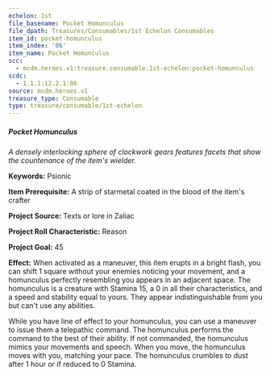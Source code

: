 ```yaml
---
echelon: 1st
file_basename: Pocket Homunculus
file_dpath: Treasures/Consumables/1st Echelon Consumables
item_id: pocket-homunculus
item_index: '06'
item_name: Pocket Homunculus
scc:
  - mcdm.heroes.v1:treasure.consumable.1st-echelon:pocket-homunculus
scdc:
  - 1.1.1:12.2.1:06
source: mcdm.heroes.v1
treasure_type: Consumable
type: treasure/consumable/1st-echelon
---
```


##### Pocket Homunculus

*A densely interlocking sphere of clockwork gears features facets that show the countenance of the item's wielder.*

**Keywords:** Psionic

**Item Prerequisite:** A strip of starmetal coated in the blood of the item's crafter

**Project Source:** Texts or lore in Zaliac

**Project Roll Characteristic:** Reason

**Project Goal:** 45

**Effect:** When activated as a maneuver, this item erupts in a bright flash, you can shift 1 square without your enemies noticing your movement, and a homunculus perfectly resembling you appears in an adjacent space. The homunculus is a creature with Stamina 15, a 0 in all their characteristics, and a speed and stability equal to yours. They appear indistinguishable from you but can't use any abilities.

While you have line of effect to your homunculus, you can use a maneuver to issue them a telepathic command. The homunculus performs the command to the best of their ability. If not commanded, the homunculus mimics your movements and speech. When you move, the homunculus moves with you, matching your pace. The homunculus crumbles to dust after 1 hour or if reduced to 0 Stamina.

